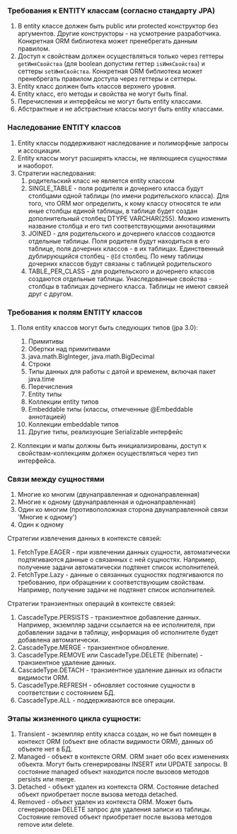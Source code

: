 ### Требования к ENTITY классам (согласно стандарту JPA)

1. В entity классе должен быть public или protected конструктор без аргументов. Другие конструкторы - на усмотрение
   разработчика. Конкретная ORM библиотека может пренебрегать данным правилом.
2. Доступ к свойствам должен осуществляться только через геттеры `getИмяСвойства` (для boolean допустим
   геттер `isИмяСвойства`) и сеттеры `setИмяСвойства`. Конкретная ORM библиотека может пренебрегать правилом доступа
   через геттеры и сеттеры.
3. Entity класс должен быть классов верхнего уровня.
4. Entity класс, его методы и свойства не могут быть final.
5. Перечисления и интерфейсы не могут быть entity классами.
6. Абстрактные и не абстрактные классы могут быть entity классами.

### Наследование ENTITY классов

1. Entity классы поддерживают наследование и полиморфные запросы и ассоциации.
2. Entity классы могут расширять классы, не являющиеся сущностями и наоборот.
3. Стратегии наследования:
    1) родительский класс не является entity классом
    2) SINGLE_TABLE - поля родителя и дочернего класса будут столбцами одной таблицы (по имени родительского класса).
       Для того, что ORM мог определить, к кому классу относятся те или иные столбцы единой таблицы, в таблице будет
       создан дополнительный столбец DTYPE VARCHAR(255). Можно изменить название столбца и его тип соответствующими
       аннотациями
    3) JOINED - для родительского и дочернего классов создаются отдельные таблицы. Поля родителя будут находиться в его
       таблице, поля дочерних классов - в их таблицах. Единственный дублирующийся столбец - `@Id` столбец. По нему
       таблицы дочерних классов будут связаны с таблицей родительского
    4) TABLE_PER_CLASS - для родительского и дочернего классов создаются отдельные таблицы. Унаследованные свойства -
       столбцы в таблицах дочернего класса. Таблицы не имеют связей друг с другом.

### Требования к полям ENTITY классов

1. Поля entity классов могут быть следующих типов (jpa 3.0):
    1) Примитивы
    2) Обертки над примитивами
    3) java.math.BigInteger, java.math.BigDecimal
    4) Строки
    5) Типы данных для работы с датой и временем, включая пакет java.time
    6) Перечисления
    7) Entity типы
    8) Коллекции entity типов
    9) Embeddable типы (классы, отмеченные @Embeddable аннотацией)
    10) Коллекции embeddable типов
    11) Другие типы, реализующие Serializable интерфейс

2. Коллекции и мапы должны быть инициализированы, доступ к свойствам-коллекциям должен осуществляться через тип
   интерфейса.

### Связи между сущностями

1. Многие ко многим (двунаправленная и однонаправленная)
2. Многие к одному (двунаправленная и однонаправленная)
3. Один ко многим (противоположная сторона двунаправленной связи 'Многие к одному')
4. Один к одному

Стратегии извлечения данных в контексте связей:

1. FetchType.EAGER - при извлечении данных сущности, автоматически подтягиваются данные о связанных с ней сущностях.
   Например, получение задачи автоматически подтянет список исполнителей.
2. FetchType.Lazy - данные о связанных сущностях подтягиваются по требованию, при обращении к соответствующим свойствам.
   Например, получение задачи не подтянет список исполнителей.

Стратегии транзиентных операций в контексте связей:

1. CascadeType.PERSISTS - транзиентное добавление данных. Например, экземпляр задачи ссылается на ее исполнителя, при
   добавлении задачи в таблицу, информация об исполнителе будет добавлена автоматически.
2. CascadeType.MERGE - транзиентное обновление.
3. CascadeType.REMOVE или CascadeType.DELETE (hibernate) - транзиентное удаление данных.
4. CascadeType.DETACH - транзиентное удаление данных из области видимости ORM.
5. CascadeType.REFRESH - обновляет состояние сущности в соответствии с состоянием БД.
6. CascadeType.ALL - поддерживаются все операции.

### Этапы жизненного цикла сущности:

1. Transient - экземпляр entity класса создан, но не был помещен в контекст ORM (объект вне области видимости ORM),
   данных об объекте нет в БД.
2. Managed - объект в контексте ORM. ORM знает обо всех изменениях объекта. Могут быть сгенерированы INSERT или
   UPDATE запросы. В состояние managed объект находится после вызовов методов persists или merge.
3. Detached - объект удален из контекста ORM. Состояние detached объект приобретает после вызова метода detached.
4. Removed - объект удален из контекста ORM. Может быть сгенерирован DELETE запрос для удаления записи из таблицы.
   Состояние removed объект приобретает после вызова методов remove или delete.
